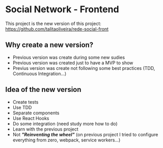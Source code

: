 # Social Network - Frontend

This project is the new version of this project: https://github.com/talitaoliveira/rede-social-front

## Why create a new version?
- Previous version was create during some new sudies
- Previous version was created just to have a MVP to show
- Previus version was create not following some best practices (TDD, Continuous Integration...)

## Idea of the new version
- Create tests
- Use TDD
- Separate components
- Use React Hooks
- Do some integration (need study more how to do)
- Learn with the previous project 
- Not ***"Reinventing the wheel"*** (on previous project I tried to configure everything from zero, webpack, service workers...)
